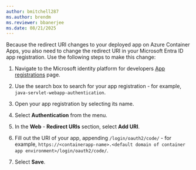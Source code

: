 ```yaml
---
author: bmitchell287
ms.author: brendm
ms.reviewer: bbanerjee
ms.date: 08/21/2025
---
```


Because the redirect URI changes to your deployed app on Azure Container Apps, you also need to change the redirect URI in your Microsoft Entra ID app registration. Use the following steps to make this change:

1. Navigate to the Microsoft identity platform for developers [App registrations](https://go.microsoft.com/fwlink/?linkid=2083908) page.

1. Use the search box to search for your app registration - for example, `java-servlet-webapp-authentication`.

1. Open your app registration by selecting its name.

1. Select **Authentication** from the menu.

1. In the **Web** - **Redirect URIs** section, select **Add URI**.

1. Fill out the URI of your app, appending `/login/oauth2/code/` - for example, `https://<containerapp-name>.<default domain of container app environment>/login/oauth2/code/`.

1. Select **Save**.
